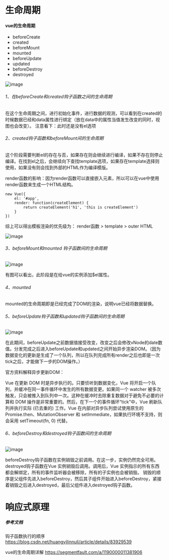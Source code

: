 # 生命周期
#### vue的生命周期

- beforeCreate
- created
- beforeMount
- mounted
- beforeUpdate
- updated
- beforeDestroy
- destroyed

![image](https://image-static.segmentfault.com/174/175/1741752219-59c9b774a4ccf_articlex)


###### 1、在beforeCreate和created钩子函数之间的生命周期

在这个生命周期之间，进行初始化事件，进行数据的观测，可以看到在created的时候数据已经和data属性进行绑定（放在data中的属性当值发生改变的同时，视图也会改变）。
注意看下：此时还是没有el选项

###### 2、created钩子函数和beforeMount间的生命周期

这个阶段需要判断el的存在与否，如果存在则会继续进行编译，如果不存在则停止编译。在找到el之后，会继续向下查找template选项，如果存在template选择则使用，如果没有则会找到外部的HTML作为编译模版。

render函数的影响：因为render函数可以直接嵌入元素，所以可以在vue中使用render函数来生成一个HTML结构。
```
new Vue({
    el: '#app',
    render: function(createElement) {
        return createElement('h1', 'this is createElement')
    }
})
```

综上可以得出模板渲染的优先级为： render函数 > template > outer HTML

![image](https://image-static.segmentfault.com/773/928/773928444-59cb1f246d6ad_articlex)

###### 3、beforeMount和mounted 钩子函数间的生命周期

![image](https://image-static.segmentfault.com/197/486/1974863472-59cb4828a3f69_articlex)

有图可以看出，此阶段是在给vue的实例添加$el属性。

###### 4、mounted

mounted的生命周期即是已经完成了DOM的渲染，说明vue已经将数据替换。

###### 5、beforeUpdate钩子函数和updated钩子函数间的生命周期

![image](https://image-static.segmentfault.com/153/997/1539974278-59cb4e4838c57_articlex)

在此期间，beforeUpdate之前数据值接受改变，改变之后会修改vNode的date数值。分发完成之后进入beforeUpdate和updated之间开始异步渲染DOM。（因为数据变化的更新是生成了一个队列，所以在队列完成所有render之后也即是一次tick之后，才能做下一步的DOM操作。）

官方资料解释异步更新DOM：

Vue 在更新 DOM 时是异步执行的。只要侦听到数据变化，Vue 将开启一个队列，并缓冲在同一事件循环中发生的所有数据变更。如果同一个 watcher 被多次触发，只会被推入到队列中一次。这种在缓冲时去除重复数据对于避免不必要的计算和 DOM 操作是非常重要的。然后，在下一个的事件循环“tick”中，Vue 刷新队列并执行实际 (已去重的) 工作。Vue 在内部对异步队列尝试使用原生的 Promise.then、MutationObserver 和 setImmediate，如果执行环境不支持，则会采用 setTimeout(fn, 0) 代替。

###### 6、beforeDestroy和destroyed钩子函数间的生命周期

![image](https://image-static.segmentfault.com/210/502/2105024588-59cb530314697_articlex)

beforeDestroy钩子函数在实例销毁之前调用。在这一步，实例仍然完全可用。
destroyed钩子函数在Vue 实例销毁后调用。调用后，Vue 实例指示的所有东西都会解绑定，所有的事件监听器会被移除，所有的子实例也会被销毁。
销毁的顺序是父组件先进入beforeDestroy，然后其子组件开始进入beforeDestroy，紧接着销毁之后进入destroyed，最后父组件进入destroyed钩子函数。

# 响应式原理


##### 参考文档

钩子函数执行的顺序 https://blog.csdn.net/huangyilinnuli/article/details/83929539

vue的生命周期详解 https://segmentfault.com/a/1190000011381906

